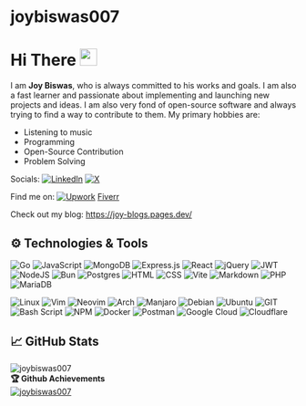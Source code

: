 # joybiswas007

<!--
**joybiswas007/joybiswas007** is a ✨ _special_ ✨ repository because its `README.md` (this file) appears on your GitHub profile.
-->

# Hi There <img src="https://i.imgur.com/GNz3qCl.gif" width="30px">
I am **Joy Biswas**, who is always committed to his works and goals. I am also a fast learner and passionate about implementing and launching new projects and ideas. I am also very fond of open-source software and always trying to find a way to contribute to them.
My primary hobbies are:
- Listening to music
- Programming
- Open-Source Contribution
- Problem Solving

Socials: [![LinkedIn](https://img.shields.io/badge/linkedin-%230077B5.svg?style=for-the-badge&logo=linkedin&logoColor=white)](https://www.linkedin.com/in/joybiswasl337) [![X](https://img.shields.io/badge/X-%23000000.svg?style=for-the-badge&logo=X&logoColor=white)](https://x.com/joybiswasl337)

Find me on: [![Upwork](https://img.shields.io/badge/UpWork-6FDA44?style=for-the-badge&logo=Upwork&logoColor=white)](https://www.upwork.com/freelancers/joybiswas23) [Fiverr](https://www.fiverr.com/joybiswas007) 

Check out my blog: https://joy-blogs.pages.dev/

## ⚙️ Technologies & Tools
![Go](https://img.shields.io/badge/go-%2300ADD8.svg?style=for-the-badge&logo=go&logoColor=white)
![JavaScript](https://img.shields.io/badge/javascript-%23323330.svg?style=for-the-badge&logo=javascript&logoColor=%23F7DF1E)
![MongoDB](https://img.shields.io/badge/MongoDB-%234ea94b.svg?style=for-the-badge&logo=mongodb&logoColor=white)
![Express.js](https://img.shields.io/badge/express.js-%23404d59.svg?style=for-the-badge&logo=express&logoColor=%2361DAFB)
![React](https://img.shields.io/badge/react-%2320232a.svg?style=for-the-badge&logo=react&logoColor=%2361DAFB)
![jQuery](https://img.shields.io/badge/jquery-%230769AD.svg?style=for-the-badge&logo=jquery&logoColor=white)
![JWT](https://img.shields.io/badge/JWT-black?style=for-the-badge&logo=JSON%20web%20tokens)
![NodeJS](https://img.shields.io/badge/node.js-6DA55F?style=for-the-badge&logo=node.js&logoColor=white)
![Bun](https://img.shields.io/badge/Bun-%23000000.svg?style=for-the-badge&logo=bun&logoColor=white)
![Postgres](https://img.shields.io/badge/postgres-%23316192.svg?style=for-the-badge&logo=postgresql&logoColor=white)
![HTML](https://img.shields.io/badge/html5-%3776AB.svg?style=for-the-badge&logo=html5&logoColor=white&color=E34F26)
![CSS](https://img.shields.io/badge/css3-%1572B6.svg?style=for-the-badge&logo=css3&logoColor=white&color=1572B6)
![Vite](https://img.shields.io/badge/vite-%23646CFF.svg?style=for-the-badge&logo=vite&logoColor=white)
![Markdown](https://img.shields.io/badge/markdown-%23000000.svg?style=for-the-badge&logo=markdown&logoColor=white)
![PHP](https://img.shields.io/badge/php-%777BB4.svg?style=for-the-badge&logo=php&logoColor=white&color=777BB4)
![MariaDB](https://img.shields.io/badge/MariaDB-003545?style=for-the-badge&logo=mariadb&logoColor=white)

![Linux](https://img.shields.io/badge/linux-%FCC624.svg?style=for-the-badge&logo=linux&logoColor=black&color=FCC624)
![Vim](https://img.shields.io/badge/VIM-%2311AB00.svg?style=for-the-badge&logo=vim&logoColor=white)
![Neovim](https://img.shields.io/badge/NeoVim-%2357A143.svg?&style=for-the-badge&logo=neovim&logoColor=white)
![Arch](https://img.shields.io/badge/Arch%20Linux-1793D1?logo=arch-linux&logoColor=fff&style=for-the-badge)
![Manjaro](https://img.shields.io/badge/Manjaro-35BF5C?style=for-the-badge&logo=Manjaro&logoColor=white)
![Debian](https://img.shields.io/badge/Debian-D70A53?style=for-the-badge&logo=debian&logoColor=white)
![Ubuntu](https://img.shields.io/badge/Ubuntu-E95420?style=for-the-badge&logo=ubuntu&logoColor=white)
![GIT](https://img.shields.io/badge/git-%3776AB.svg?style=for-the-badge&logo=git&logoColor=white&color=F05032)
![Bash Script](https://img.shields.io/badge/bash_script-%23121011.svg?style=for-the-badge&logo=gnu-bash&logoColor=white)
![NPM](https://img.shields.io/badge/NPM-%23CB3837.svg?style=for-the-badge&logo=npm&logoColor=white)
![Docker](https://img.shields.io/badge/docker-%230db7ed.svg?style=for-the-badge&logo=docker&logoColor=white)
![Postman](https://img.shields.io/badge/Postman-FF6C37?style=for-the-badge&logo=postman&logoColor=white)
![Google Cloud](https://img.shields.io/badge/GoogleCloud-%234285F4.svg?style=for-the-badge&logo=google-cloud&logoColor=white)
![Cloudflare](https://img.shields.io/badge/Cloudflare-F38020?style=for-the-badge&logo=Cloudflare&logoColor=white)


## &#x1f4c8; GitHub Stats
<img src="https://github-readme-streak-stats.herokuapp.com/?user=joybiswas007&theme=black-ice&hide_border=true&stroke=0000&background=0D1117&ring=e05397&fire=e05397&currStreakLabel=e05397" alt="joybiswas007" />

<summary><b>🏆 Github Achievements</b></summary>
<a href="https://github.com/joybiswas007"><img src="https://github-profile-trophy.vercel.app/?username=joybiswas007&margin-w=5&theme=radical" alt="joybiswas007" /></a>

<br>
